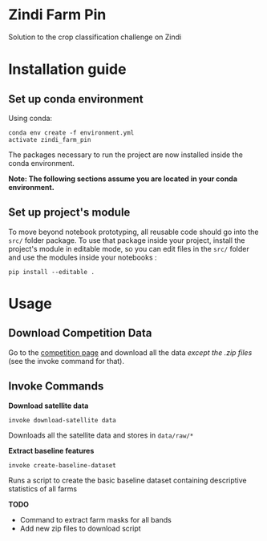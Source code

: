 # Zindi Farm Pin

Solution to the crop classification challenge on Zindi

# Installation guide

## Set up conda environment

Using conda:

```
conda env create -f environment.yml
activate zindi_farm_pin
```

The packages necessary to run the project are now installed inside the conda environment.

**Note: The following sections assume you are located in your conda environment.**

## Set up project's module

To move beyond notebook prototyping, all reusable code should go into the `src/` folder package. To use that package inside your project, install the project's module in editable mode, so you can edit files in the `src/` folder and use the modules inside your notebooks :

```
pip install --editable .
```


# Usage

## Download Competition Data

Go to the [competition page](https://zindi.africa/competitions/farm-pin-crop-detection-challenge) and download all the data _except the .zip files_ (see the invoke command for that). 

## Invoke Commands

**Download satellite data**
```
invoke download-satellite data
```
Downloads all the satellite data and stores in `data/raw/*`

**Extract baseline features**
```
invoke create-baseline-dataset
```

Runs a script to create the basic baseline dataset containing descriptive statistics of all farms

**TODO**

* Command to extract farm masks for all bands
* Add new zip files to download script
